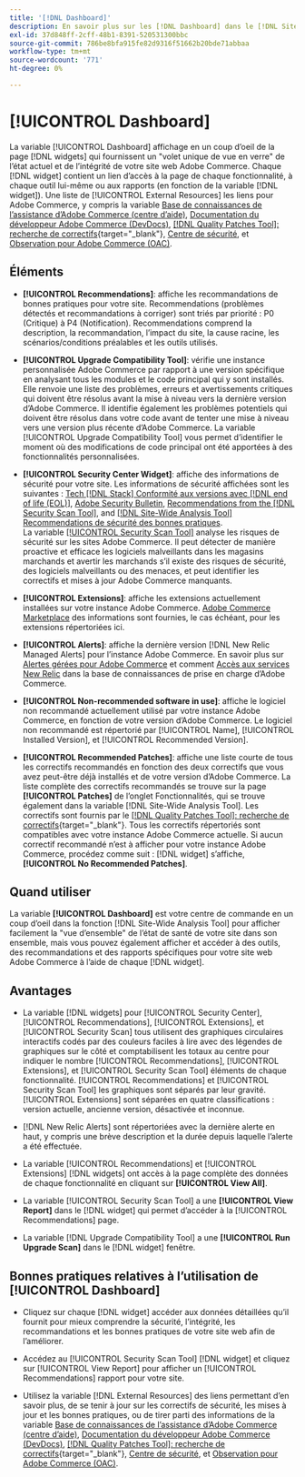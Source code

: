 ```yaml
---
title: '[!DNL Dashboard]'
description: En savoir plus sur les [!DNL Dashboard] dans le [!DNL Site-Wide Analysis Tool], les éléments, le moment d’utilisation, les avantages et les bonnes pratiques.
exl-id: 37d848ff-2cff-48b1-8391-520531300bbc
source-git-commit: 786be8bfa915fe82d9316f51662b20bde71abbaa
workflow-type: tm+mt
source-wordcount: '771'
ht-degree: 0%

---
```


# [!UICONTROL Dashboard]

La variable [!UICONTROL Dashboard] affichage en un coup d’oeil de la page [!DNL widgets] qui fournissent un &quot;volet unique de vue en verre&quot; de l’état actuel et de l’intégrité de votre site web Adobe Commerce. Chaque [!DNL widget] contient un lien d’accès à la page de chaque fonctionnalité, à chaque outil lui-même ou aux rapports (en fonction de la variable [!DNL widget]).
Une liste de [!UICONTROL External Resources] les liens pour Adobe Commerce, y compris la variable [Base de connaissances de l’assistance d’Adobe Commerce (centre d’aide)](https://experienceleague.adobe.com/docs/commerce-knowledge-base/kb/overview.html), [Documentation du développeur Adobe Commerce (DevDocs)](https://developer.adobe.com/commerce/docs/), [[!DNL Quality Patches Tool]: recherche de correctifs](https://experienceleague.adobe.com/tools/commerce-quality-patches/index.html){target="_blank"}, [Centre de sécurité](https://helpx.adobe.com/security.html), et [Observation pour Adobe Commerce (OAC)](https://experienceleague.adobe.com/docs/commerce-operations/tools/observation-for-adobe-commerce/intro.html).

## Éléments

* **[!UICONTROL Recommendations]**: affiche les recommandations de bonnes pratiques pour votre site. Recommendations (problèmes détectés et recommandations à corriger) sont triés par priorité : P0 (Critique) à P4 (Notification).
Recommendations comprend la description, la recommandation, l’impact du site, la cause racine, les scénarios/conditions préalables et les outils utilisés.

* **[!UICONTROL Upgrade Compatibility Tool]**: vérifie une instance personnalisée Adobe Commerce par rapport à une version spécifique en analysant tous les modules et le code principal qui y sont installés. Elle renvoie une liste des problèmes, erreurs et avertissements critiques qui doivent être résolus avant la mise à niveau vers la dernière version d’Adobe Commerce. Il identifie également les problèmes potentiels qui doivent être résolus dans votre code avant de tenter une mise à niveau vers une version plus récente d’Adobe Commerce.
La variable [!UICONTROL Upgrade Compatibility Tool] vous permet d’identifier le moment où des modifications de code principal ont été apportées à des fonctionnalités personnalisées.

* **[!UICONTROL Security Center Widget]**: affiche des informations de sécurité pour votre site.
Les informations de sécurité affichées sont les suivantes : [Tech [!DNL Stack] Conformité aux versions avec [!DNL end of life (EOL)]](https://experienceleague.adobe.com/docs/commerce-operations/installation-guide/system-requirements.html), [Adobe Security Bulletin](https://helpx.adobe.com/security/security-bulletin.html), [Recommendations from the [!DNL Security Scan Tool]](https://experienceleague.adobe.com/docs/commerce-admin/systems/security/security-scan.html), and [[!DNL Site-Wide Analysis Tool] Recommendations de sécurité des bonnes pratiques](https://experienceleague.adobe.com/docs/commerce-operations/tools/site-wide-analysis-tool/recommendations.html).<br>
La variable [[!UICONTROL Security Scan Tool]](https://experienceleague.adobe.com/docs/commerce-admin/systems/security/security-scan.html) analyse les risques de sécurité sur les sites Adobe Commerce. Il peut détecter de manière proactive et efficace les logiciels malveillants dans les magasins marchands et avertir les marchands s’il existe des risques de sécurité, des logiciels malveillants ou des menaces, et peut identifier les correctifs et mises à jour Adobe Commerce manquants.

* **[!UICONTROL Extensions]**: affiche les extensions actuellement installées sur votre instance Adobe Commerce. [Adobe Commerce Marketplace](https://marketplace.magento.com/extensions.html) des informations sont fournies, le cas échéant, pour les extensions répertoriées ici.

* **[!UICONTROL Alerts]**: affiche la dernière version [!DNL New Relic Managed Alerts] pour l’instance Adobe Commerce. En savoir plus sur [Alertes gérées pour Adobe Commerce](https://experienceleague.adobe.com/docs/commerce-knowledge-base/kb/support-tools/managed-alerts/managed-alerts-for-magento-commerce.html) et comment [Accès aux services New Relic](https://experienceleague.adobe.com/docs/commerce-knowledge-base/kb/faq/access-new-relic-services.html) dans la base de connaissances de prise en charge d’Adobe Commerce.

* **[!UICONTROL Non-recommended software in use]**: affiche le logiciel non recommandé actuellement utilisé par votre instance Adobe Commerce, en fonction de votre version d’Adobe Commerce. Le logiciel non recommandé est répertorié par [!UICONTROL Name], [!UICONTROL Installed Version], et [!UICONTROL Recommended Version].

* **[!UICONTROL Recommended Patches]**: affiche une liste courte de tous les correctifs recommandés en fonction des deux correctifs que vous avez peut-être déjà installés et de votre version d’Adobe Commerce. La liste complète des correctifs recommandés se trouve sur la page **[!UICONTROL Patches]** de l’onglet Fonctionnalités, qui se trouve également dans la variable [!DNL Site-Wide Analysis Tool]. Les correctifs sont fournis par le [[!DNL Quality Patches Tool]: recherche de correctifs](https://experienceleague.adobe.com/tools/commerce-quality-patches/index.html){target="_blank"}. Tous les correctifs répertoriés sont compatibles avec votre instance Adobe Commerce actuelle.
Si aucun correctif recommandé n’est à afficher pour votre instance Adobe Commerce, procédez comme suit : [!DNL widget] s’affiche, **[!UICONTROL No Recommended Patches]**.

## Quand utiliser

La variable **[!UICONTROL Dashboard]** est votre centre de commande en un coup d’oeil dans la fonction [!DNL Site-Wide Analysis Tool] pour afficher facilement la &quot;vue d’ensemble&quot; de l’état de santé de votre site dans son ensemble, mais vous pouvez également afficher et accéder à des outils, des recommandations et des rapports spécifiques pour votre site web Adobe Commerce à l’aide de chaque [!DNL widget].

## Avantages

* La variable [!DNL widgets] pour [!UICONTROL Security Center], [!UICONTROL Recommendations], [!UICONTROL Extensions], et [!UICONTROL Security Scan] tous utilisent des graphiques circulaires interactifs codés par des couleurs faciles à lire avec des légendes de graphiques sur le côté et comptabilisent les totaux au centre pour indiquer le nombre [!UICONTROL Recommendations], [!UICONTROL Extensions], et [!UICONTROL Security Scan Tool] éléments de chaque fonctionnalité. [!UICONTROL Recommendations] et [!UICONTROL Security Scan Tool] les graphiques sont séparés par leur gravité. [!UICONTROL Extensions] sont séparées en quatre classifications : version actuelle, ancienne version, désactivée et inconnue.

* [!DNL New Relic Alerts] sont répertoriées avec la dernière alerte en haut, y compris une brève description et la durée depuis laquelle l’alerte a été effectuée.

* La variable [!UICONTROL Recommendations] et [!UICONTROL Extensions] [!DNL widgets] ont accès à la page complète des données de chaque fonctionnalité en cliquant sur **[!UICONTROL View All]**.

* La variable [!UICONTROL Security Scan Tool] a une **[!UICONTROL View Report]** dans le [!DNL widget] qui permet d’accéder à la [!UICONTROL Recommendations] page.

* La variable [!DNL Upgrade Compatibility Tool] a une **[!UICONTROL Run Upgrade Scan]** dans le [!DNL widget] fenêtre.

## Bonnes pratiques relatives à l’utilisation de [!UICONTROL Dashboard]

* Cliquez sur chaque [!DNL widget] accéder aux données détaillées qu’il fournit pour mieux comprendre la sécurité, l’intégrité, les recommandations et les bonnes pratiques de votre site web afin de l’améliorer.

* Accédez au [!UICONTROL Security Scan Tool] [!DNL widget] et cliquez sur [!UICONTROL View Report] pour afficher un [!UICONTROL Recommendations] rapport pour votre site.

* Utilisez la variable [!DNL External Resources] des liens permettant d’en savoir plus, de se tenir à jour sur les correctifs de sécurité, les mises à jour et les bonnes pratiques, ou de tirer parti des informations de la variable [Base de connaissances de l’assistance d’Adobe Commerce (centre d’aide)](https://experienceleague.adobe.com/docs/commerce-knowledge-base/kb/overview.html), [Documentation du développeur Adobe Commerce (DevDocs)](https://developer.adobe.com/commerce/docs/), [[!DNL Quality Patches Tool]: recherche de correctifs](https://experienceleague.adobe.com/tools/commerce-quality-patches/index.html){target="_blank"}, [Centre de sécurité](https://helpx.adobe.com/security.html), et [Observation pour Adobe Commerce (OAC)](https://experienceleague.adobe.com/docs/commerce-operations/tools/observation-for-adobe-commerce/intro.html).
